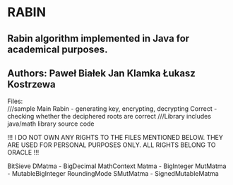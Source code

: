 # RABIN
Rabin algorithm implemented in Java for academical purposes.
---------------------------------------
Authors:
Paweł Białek 
Jan Klamka 
Łukasz Kostrzewa 
---------------------------------------
Files: 	
	///sample
Main 
Rabin - generating key, encrypting, decrypting 
Correct - checking whether the deciphered roots are correct 
	///Library 
includes java/math library source code

!!! I DO NOT OWN ANY RIGHTS TO THE FILES MENTIONED BELOW. 
THEY ARE USED FOR PERSONAL PURPOSES ONLY. 
ALL RIGHTS BELONG TO ORACLE !!!

BitSieve
DMatma - BigDecimal
MathContext
Matma - BigInteger
MutMatma - MutableBigInteger
RoundingMode
SMutMatma - SignedMutableMatma
